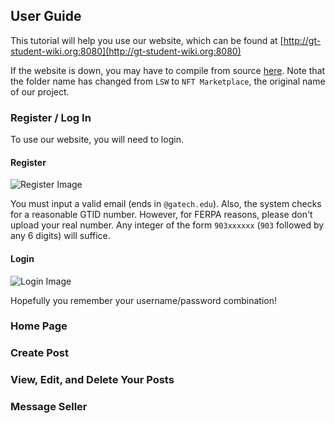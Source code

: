
## User Guide
This tutorial will help you use our website, which can be found at [http://gt-student-wiki.org:8080](http://gt-student-wiki.org:8080)

If the website is down, you may have to compile from source [here](https://github.gatech.edu/cfarley6/CS3300-Project2). Note that the folder name has changed from `LSW` to `NFT Marketplace`, the original name of our project.

### Register / Log In
To use our website, you will need to login. 

#### Register
![Register Image](../images/register)

You must input a valid email (ends in `@gatech.edu`).
Also, the system checks for a reasonable GTID number.
However, for FERPA reasons, please don't upload your real number.
Any integer of the form `903xxxxxx` (`903` followed by any 6 digits) will suffice.


#### Login
![Login Image](../images/login)

Hopefully you remember your username/password combination!

### Home Page

### Create Post

### View, Edit, and Delete Your Posts

### Message Seller
